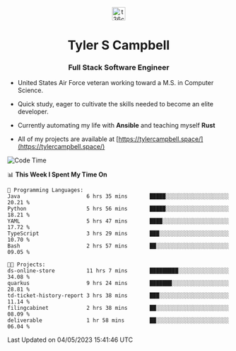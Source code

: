<p align="center">
<a href="https://www.linkedin.com/in/t36campbell" target="blank"><img align="center" src="https://ik.imagekit.io/t36campbell/Portfolio/linkedin.png.original_m8bbGgPh6.png" alt="t36campbell" height="30" width="30" /></a>
</p>
<h1 align="center">Tyler S Campbell</h1>
<h3 align="center">Full Stack Software Engineer</h3>

* United States Air Force veteran working toward a M.S. in Computer Science.

* Quick study, eager to cultivate the skills needed to become an elite developer.

* Currently automating my life with **Ansible** and teaching myself **Rust**

* All of my projects are available at [https://tylercampbell.space/](https://tylercampbell.space/)

<!--START_SECTION:waka-->
![Code Time](http://img.shields.io/badge/Code%20Time-2%2C459%20hrs%2038%20mins-blue)

📊 **This Week I Spent My Time On** 

```text
💬 Programming Languages: 
Java                     6 hrs 35 mins       █████░░░░░░░░░░░░░░░░░░░░   20.21 % 
Python                   5 hrs 56 mins       █████░░░░░░░░░░░░░░░░░░░░   18.21 % 
YAML                     5 hrs 47 mins       ████░░░░░░░░░░░░░░░░░░░░░   17.72 % 
TypeScript               3 hrs 29 mins       ███░░░░░░░░░░░░░░░░░░░░░░   10.70 % 
Bash                     2 hrs 57 mins       ██░░░░░░░░░░░░░░░░░░░░░░░   09.05 % 

🐱‍💻 Projects: 
ds-online-store          11 hrs 7 mins       █████████░░░░░░░░░░░░░░░░   34.08 % 
quarkus                  9 hrs 24 mins       ███████░░░░░░░░░░░░░░░░░░   28.81 % 
td-ticket-history-report 3 hrs 38 mins       ███░░░░░░░░░░░░░░░░░░░░░░   11.14 % 
filingcabinet            2 hrs 38 mins       ██░░░░░░░░░░░░░░░░░░░░░░░   08.09 % 
deliverable              1 hr 58 mins        ██░░░░░░░░░░░░░░░░░░░░░░░   06.04 % 
```


 Last Updated on 04/05/2023 15:41:46 UTC
<!--END_SECTION:waka-->
